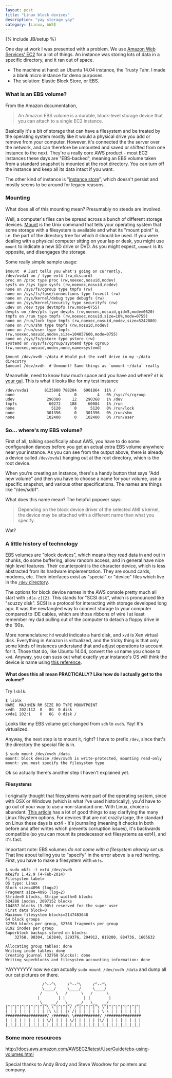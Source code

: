 ```yaml
---
layout: post
title: "Linux block devices"
description: "yay storage yay"
category: [Linux, AWS]
---
```

{% include JB/setup %}

One day at work I was presented with a problem. We use [Amazon Web Services' EC2](http://aws.amazon.com/ec2/) 
for a lot of things. An instance was storing lots of data in a specific directory, and it ran out of space. 

* The machine at hand: an Ubuntu 14.04 instance, the Trusty Tahr. I made a blank micro instance for demo purposes. 
* The solution: Elastic Block Store, or EBS.

### What is an EBS volume?

From the Amazon documentation, 

>An Amazon EBS volume is a durable, block-level storage device that you can attach to a single EC2 instance.

Basically it's a bit of storage that can have a filesystem and be treated by the operating system mostly like it would a physical drive you add or remove from your computer. However, it's connected the the server over the network, and can therefore be umounted and saved or shifted from one instance to the next. They're a really core AWS product - most EC2 instances these days are "EBS-backed", meaning an EBS volume taken from a standard snapshot is mounted at the root directory. You can turn off the instance and keep all its data intact if you want. 

The other kind of instance is "[instance store](http://docs.aws.amazon.com/AWSEC2/latest/UserGuide/RootDeviceStorage.html)", which doesn't persist and mostly seems to be around for legacy reasons.

### Mounting

What does all of this mounting mean? Presumably no steeds are involved. 

Well, a computer's files can be spread across a bunch of different storage devices. [Mount](http://en.wikipedia.org/wiki/Mount_%28Unix%29) is the Unix command that tells your operating system that some storage with a filesystem is available and what its "mount point" is, i.e. the part of the directory tree for which it should be used. If you were dealing with a physical computer sitting on your lap or desk, you might use `mount` to indicate a new SD drive or DVD. As you might expect, `umount` is its opposite, and disengages the storage. 

Some really simple sample usage:

    $mount  # Just tells you what's going on currently. 
    /dev/xvda1 on / type ext4 (rw,discard)
    proc on /proc type proc (rw,noexec,nosuid,nodev)
    sysfs on /sys type sysfs (rw,noexec,nosuid,nodev)
    none on /sys/fs/cgroup type tmpfs (rw)
    none on /sys/fs/fuse/connections type fusectl (rw)
    none on /sys/kernel/debug type debugfs (rw)
    none on /sys/kernel/security type securityfs (rw)
    udev on /dev type devtmpfs (rw,mode=0755)
    devpts on /dev/pts type devpts (rw,noexec,nosuid,gid=5,mode=0620)
    tmpfs on /run type tmpfs (rw,noexec,nosuid,size=10%,mode=0755)
    none on /run/lock type tmpfs (rw,noexec,nosuid,nodev,size=5242880)
    none on /run/shm type tmpfs (rw,nosuid,nodev)
    none on /run/user type tmpfs (rw,noexec,nosuid,nodev,size=104857600,mode=0755)
    none on /sys/fs/pstore type pstore (rw)
    systemd on /sys/fs/cgroup/systemd type cgroup (rw,noexec,nosuid,nodev,none,name=systemd)

    $mount /dev/xvdh ~/data # Would put the xvdf drive in my ~/data direcotry
    $umount /dev/xvdh  # Unmount! Same things as `umount ~/data` really

Meanwhile, need to know how much space and you have and where? `df` is [your gal](http://tldp.org/LDP/abs/html/devref1.html). This is what it looks like for my test instance

    /dev/xvda1       8125880 788204   6901864  11% /
    none                   4      0         4   0% /sys/fs/cgroup
    udev              290380     12    290368   1% /dev
    tmpfs              60272    188     60084   1% /run
    none                5120      0      5120   0% /run/lock
    none              301356      0    301356   0% /run/shm
    none              102400      0    102400   0% /run/user

### So... where's my EBS volume?

First of all, talking specifically about AWS, you have to do some configuration dances before you get an actual extra EBS volume anywhere near your instance. As you can see from the output above, there is already a device called `/dev/xvda1` hanging out at the root directory, which is the root device. 

When you're creating an instance, there's a handy button that says "Add new volume" and then you have to choose a name for your volume, use a specific snapshot, and various other specifications. The names are things like "/dev/sdb1". 

What does this name mean? The helpful popover says:

>Depending on the block device driver of the selected AMI's kernel, the device may be attached with a different name than what you specify. 

Wat?

### A little history of technology
EBS volumes are "block devices", which means they read data in and out in chunks, do some buffering, allow random access, and in general have nice high level features. Their counterpoint is the character device, which is less abstracted from its hardware implementation. They are sound cards, modems, etc. Their interfaces exist as "special" or "device" files which live in the [`/dev` directory](http://www.tldp.org/LDP/sag/html/dev-fs.html).

The options for block device names in the AWS console pretty much all start with `sd[a-z]{2}`. This stands for "SCSI disk", which is pronounced like "scuzzy disk". SCSI is a protocol for interacting with storage developed long ago. It was the newfangled way to connect storage to your computer compared to IDE cables, which are those ribbons of wire I at least remember my dad pulling out of the computer to detach a floppy drive in the '90s. 

More nomenclature: `hd` would indicate a hard disk, and `xvd` is Xen virtual disk. Everything in Amazon is virtualized, and the tricky thing is that only some kinds of instances understand that and adjust operations to account for it. Those that do, like Ubuntu 14.04, convert the `sd` name you chose to `xvd`. Anyway, you can suss out what exactly your instance's OS will think the device is name using [this reference](http://docs.aws.amazon.com/AWSEC2/latest/UserGuide/block-device-mapping-concepts.html). 

#### What does this all mean PRACTICALLY? Like how do I actually get to the volume?
Try `lsblk`.
    
    $ lsblk
    NAME  MAJ:MIN RM SIZE RO TYPE MOUNTPOINT
    xvdh  202:112  0   8G  0 disk
    xvda1 202:1    0   8G  0 disk /

Looks like my EBS volume got changed from `sdh` to `xvdh`. Yay! It's virtualized. 

Anyway, the next step is to mount it, right? I have to prefix `/dev`, since that's the directory the special file is in.

    $ sudo mount /dev/xvdh /data
    mount: block device /dev/xvdh is write-protected, mounting read-only
    mount: you must specify the filesystem type

Ok so actually there's another step I haven't explained yet. 

#### Filesystems
I originally thought that filesystems were part of the operating system, since with OSX or Windows (which is what I've used historically), you'd have to go out of your way to use a non-standard one. With Linux, choice is abundant. [This article](http://www.howtogeek.com/howto/33552/htg-explains-which-linux-file-system-should-you-choose/) has a lot of good things to say clarifying the many Linux filsystem options. For devices that are not crazily large, the standard on Linux these days is ext4 - it's journaling (meaning it checks in both before and after writes which prevents corruption issues), it's backwards compatible (so you can mount its predecessor ext filesystems as ext4), and it's fast.

Important note: EBS volumes _do not come with a filesystem already set up_. That line about telling you to "specify" in the error above is a red herring. First, you have to make a filesystem with `mkfs`.

    $ sudo mkfs -t ext4 /dev/xvdh
    mke2fs 1.42.9 (4-Feb-2014)
    Filesystem label=
    OS type: Linux
    Block size=4096 (log=2)
    Fragment size=4096 (log=2)
    Stride=0 blocks, Stripe width=0 blocks
    524288 inodes, 2097152 blocks
    104857 blocks (5.00%) reserved for the super user
    First data block=0
    Maximum filesystem blocks=2147483648
    64 block groups
    32768 blocks per group, 32768 fragments per group
    8192 inodes per group
    Superblock backups stored on blocks:
        32768, 98304, 163840, 229376, 294912, 819200, 884736, 1605632

    Allocating group tables: done
    Writing inode tables: done
    Creating journal (32768 blocks): done
    Writing superblocks and filesystem accounting information: done

YAYYYYYYY now we can actually `sudo mount /dev/xvdh /data` and dump all our cat pictures on there. 

                    /^--^\     /^--^\     /^--^\
                    \____/     \____/     \____/
                   /      \   /      \   /      \
                  |        | |        | |        |
                   \__  __/   \__  __/   \__  __/
    |^|^|^|^|^|^|^|^|^\ \^|^|^|^/ /^|^|^|^|^\ \^|^|^|^|^|^|^|^|
    | | | | | | | | | |\ \| | |/ /| | | | | | \ \ | | | | | | |
    ##################/ /######\ \###########/ /###############
    | | | | | | | | | \/| | | | \/| | | | | |\/ | | | | | | | |
    |_|_|_|_|_|_|_|_|_|_|_|_|_|_|_|_|_|_|_|_|_|_|_|_|_|_|_|_|_|


### Some more resources
http://docs.aws.amazon.com/AWSEC2/latest/UserGuide/ebs-using-volumes.html

Special thanks to Andy Brody and Steve Woodrow for pointers and company.
